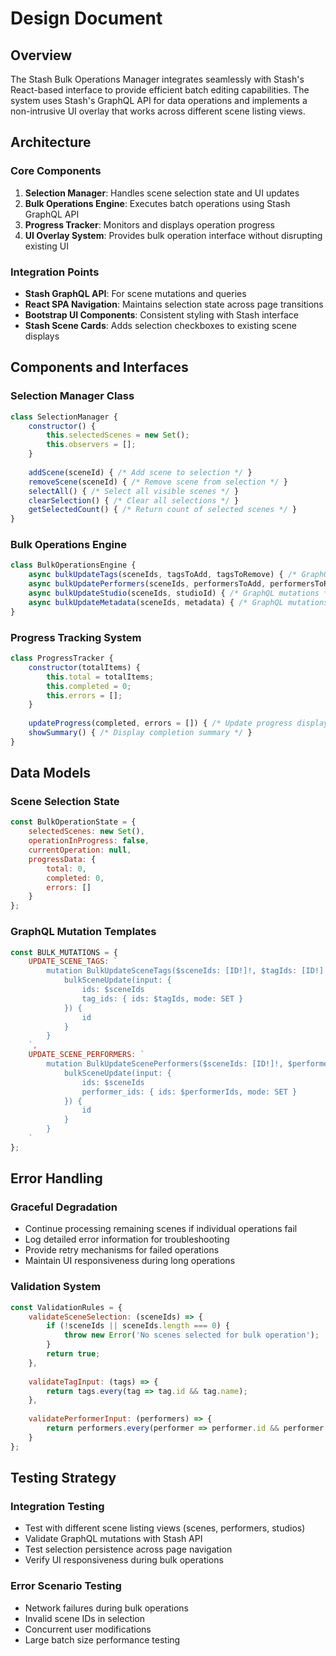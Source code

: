# Design Document

## Overview

The Stash Bulk Operations Manager integrates seamlessly with Stash's React-based interface to provide efficient batch editing capabilities. The system uses Stash's GraphQL API for data operations and implements a non-intrusive UI overlay that works across different scene listing views.

## Architecture

### Core Components

1. **Selection Manager**: Handles scene selection state and UI updates
2. **Bulk Operations Engine**: Executes batch operations using Stash GraphQL API
3. **Progress Tracker**: Monitors and displays operation progress
4. **UI Overlay System**: Provides bulk operation interface without disrupting existing UI

### Integration Points

- **Stash GraphQL API**: For scene mutations and queries
- **React SPA Navigation**: Maintains selection state across page transitions
- **Bootstrap UI Components**: Consistent styling with Stash interface
- **Stash Scene Cards**: Adds selection checkboxes to existing scene displays

## Components and Interfaces

### Selection Manager Class

```javascript
class SelectionManager {
    constructor() {
        this.selectedScenes = new Set();
        this.observers = [];
    }
    
    addScene(sceneId) { /* Add scene to selection */ }
    removeScene(sceneId) { /* Remove scene from selection */ }
    selectAll() { /* Select all visible scenes */ }
    clearSelection() { /* Clear all selections */ }
    getSelectedCount() { /* Return count of selected scenes */ }
}
```

### Bulk Operations Engine

```javascript
class BulkOperationsEngine {
    async bulkUpdateTags(sceneIds, tagsToAdd, tagsToRemove) { /* GraphQL mutations */ }
    async bulkUpdatePerformers(sceneIds, performersToAdd, performersToRemove) { /* GraphQL mutations */ }
    async bulkUpdateStudio(sceneIds, studioId) { /* GraphQL mutations */ }
    async bulkUpdateMetadata(sceneIds, metadata) { /* GraphQL mutations */ }
}
```

### Progress Tracking System

```javascript
class ProgressTracker {
    constructor(totalItems) {
        this.total = totalItems;
        this.completed = 0;
        this.errors = [];
    }
    
    updateProgress(completed, errors = []) { /* Update progress display */ }
    showSummary() { /* Display completion summary */ }
}
```

## Data Models

### Scene Selection State

```javascript
const BulkOperationState = {
    selectedScenes: new Set(),
    operationInProgress: false,
    currentOperation: null,
    progressData: {
        total: 0,
        completed: 0,
        errors: []
    }
};
```

### GraphQL Mutation Templates

```javascript
const BULK_MUTATIONS = {
    UPDATE_SCENE_TAGS: `
        mutation BulkUpdateSceneTags($sceneIds: [ID!]!, $tagIds: [ID!]!) {
            bulkSceneUpdate(input: {
                ids: $sceneIds
                tag_ids: { ids: $tagIds, mode: SET }
            }) {
                id
            }
        }
    `,
    UPDATE_SCENE_PERFORMERS: `
        mutation BulkUpdateScenePerformers($sceneIds: [ID!]!, $performerIds: [ID!]!) {
            bulkSceneUpdate(input: {
                ids: $sceneIds
                performer_ids: { ids: $performerIds, mode: SET }
            }) {
                id
            }
        }
    `
};
```

## Error Handling

### Graceful Degradation

- Continue processing remaining scenes if individual operations fail
- Log detailed error information for troubleshooting
- Provide retry mechanisms for failed operations
- Maintain UI responsiveness during long operations

### Validation System

```javascript
const ValidationRules = {
    validateSceneSelection: (sceneIds) => {
        if (!sceneIds || sceneIds.length === 0) {
            throw new Error('No scenes selected for bulk operation');
        }
        return true;
    },
    
    validateTagInput: (tags) => {
        return tags.every(tag => tag.id && tag.name);
    },
    
    validatePerformerInput: (performers) => {
        return performers.every(performer => performer.id && performer.name);
    }
};
```

## Testing Strategy

### Integration Testing

- Test with different scene listing views (scenes, performers, studios)
- Validate GraphQL mutations with Stash API
- Test selection persistence across page navigation
- Verify UI responsiveness during bulk operations

### Error Scenario Testing

- Network failures during bulk operations
- Invalid scene IDs in selection
- Concurrent user modifications
- Large batch size performance testing